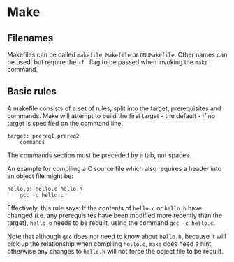 Make
====

Filenames
---------

Makefiles can be called `makefile`, `Makefile` or `GNUMakefile`. Other names can be used, but require the `-f ` flag to be passed when invoking the `make` command.

Basic rules
-----------

A makefile consists of a set of rules, split into the target, prerequisites and commands. Make will attempt to build the first target - the default - if no target is specified on the command line.

```
target: prereq1 prereq2
	commands
```

The commands section must be preceded by a tab, not spaces.

An example for compiling a C source file which also requires a header into an object file might be:

```
hello.o: hello.c hello.h
	gcc -c hello.c
```

Effectively, this rule says: If the contents of `hello.c` or `hello.h` have changed (i.e. any prerequisites have been modified more recently than the target), `hello.o` needs to be rebuilt, using the command `gcc -c hello.c`.

Note that although `gcc` does not need to know about `hello.h`, because it will pick up the relationship when compiling `hello.c`, `make` does need a hint, otherwise any changes to `hello.h` will not force the object file to be rebuilt.


